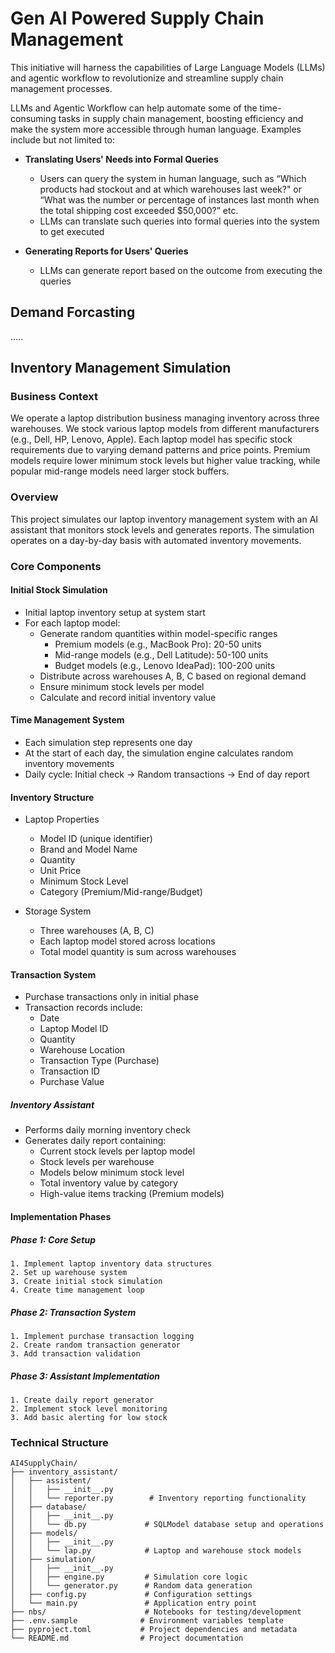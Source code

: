 # Gen AI Powered Supply Chain Management
This initiative will harness the capabilities of Large Language Models (LLMs) and agentic workflow to revolutionize and streamline supply chain management processes.

LLMs and Agentic Workflow can help automate some of the time-consuming tasks in supply chain management, boosting efficiency and make the system more accessible through human language. Examples include but not limited to:

- **Translating Users' Needs into Formal Queries**
    - Users can query the system in human language, such as “Which products had stockout and at which warehouses last week?" or “What was the number or percentage of instances last month when the total shipping cost exceeded $50,000?” etc.
    - LLMs can translate such queries into formal queries into the system to get executed

- **Generating Reports for Users' Queries**
    - LLMs can generate report based on the outcome from executing the queries

## Demand Forcasting
.....

## Inventory Management Simulation
### Business Context
We operate a laptop distribution business managing inventory across three warehouses. We stock various laptop models from different manufacturers (e.g., Dell, HP, Lenovo, Apple). Each laptop model has specific stock requirements due to varying demand patterns and price points. Premium models require lower minimum stock levels but higher value tracking, while popular mid-range models need larger stock buffers.
### Overview
This project simulates our laptop inventory management system with an AI assistant that monitors stock levels and generates reports. The simulation operates on a day-by-day basis with automated inventory movements.

### Core Components
#### Initial Stock Simulation
- Initial laptop inventory setup at system start
- For each laptop model:
    - Generate random quantities within model-specific ranges
        - Premium models (e.g., MacBook Pro): 20-50 units
        - Mid-range models (e.g., Dell Latitude): 50-100 units
        - Budget models (e.g., Lenovo IdeaPad): 100-200 units
    - Distribute across warehouses A, B, C based on regional demand
    - Ensure minimum stock levels per model
    - Calculate and record initial inventory value

#### Time Management System
- Each simulation step represents one day
- At the start of each day, the simulation engine calculates random inventory movements
- Daily cycle: Initial check → Random transactions → End of day report

#### Inventory Structure
- Laptop Properties
    - Model ID (unique identifier)
    - Brand and Model Name
    - Quantity
    - Unit Price
    - Minimum Stock Level
    - Category (Premium/Mid-range/Budget)

- Storage System
    - Three warehouses (A, B, C)
    - Each laptop model stored across locations
    - Total model quantity is sum across warehouses

#### Transaction System
- Purchase transactions only in initial phase
- Transaction records include:
    - Date
    - Laptop Model ID
    - Quantity
    - Warehouse Location
    - Transaction Type (Purchase)
    - Transaction ID
    - Purchase Value

##### Inventory Assistant
- Performs daily morning inventory check
- Generates daily report containing:
    - Current stock levels per laptop model
    - Stock levels per warehouse
    - Models below minimum stock level
    - Total inventory value by category
    - High-value items tracking (Premium models)

#### Implementation Phases
##### Phase 1: Core Setup
    1. Implement laptop inventory data structures
    2. Set up warehouse system
    3. Create initial stock simulation
    4. Create time management loop

##### Phase 2: Transaction System
    1. Implement purchase transaction logging
    2. Create random transaction generator
    3. Add transaction validation

##### Phase 3: Assistant Implementation
    1. Create daily report generator
    2. Implement stock level monitoring
    3. Add basic alerting for low stock

### Technical Structure
```
AI4SupplyChain/
├── inventory_assistant/
│   ├── assistent/
│   │   ├── __init__.py
│   │   └── reporter.py        # Inventory reporting functionality
│   ├── database/
│   │   ├── __init__.py
│   │   └── db.py             # SQLModel database setup and operations
│   ├── models/
│   │   ├── __init__.py
│   │   └── lap.py            # Laptop and warehouse stock models
│   ├── simulation/
│   │   ├── __init__.py
│   │   ├── engine.py         # Simulation core logic
│   │   └── generator.py      # Random data generation
│   ├── config.py             # Configuration settings
│   └── main.py               # Application entry point
├── nbs/                      # Notebooks for testing/development
├── .env.sample              # Environment variables template
├── pyproject.toml           # Project dependencies and metadata
└── README.md                # Project documentation
```
